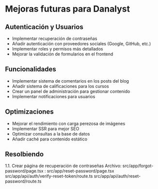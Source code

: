# Mejoras futuras para Danalyst

## Autenticación y Usuarios

- Implementar recuperación de contraseñas
- Añadir autenticación con proveedores sociales (Google, GitHub, etc.)
- Implementar roles y permisos más detallados
- Mejorar la validación de formularios en el frontend

## Funcionalidades

- Implementar sistema de comentarios en los posts del blog
- Añadir sistema de calificaciones para los cursos
- Crear un panel de administración para gestionar contenido
- Implementar notificaciones para usuarios

## Optimizaciones

- Mejorar el rendimiento con carga perezosa de imágenes
- Implementar SSR para mejor SEO
- Optimizar consultas a la base de datos
- Añadir caché para contenido estático

## Resolbiendo

1.1. Crear página de recuperación de contraseñas
Archivo: src/app/forgot-password/page.tsx
: src/app/reset-password/page.tsx
src/app/api/auth/verify-reset-token/route.ts
src/app/api/auth/reset-password/route.ts
